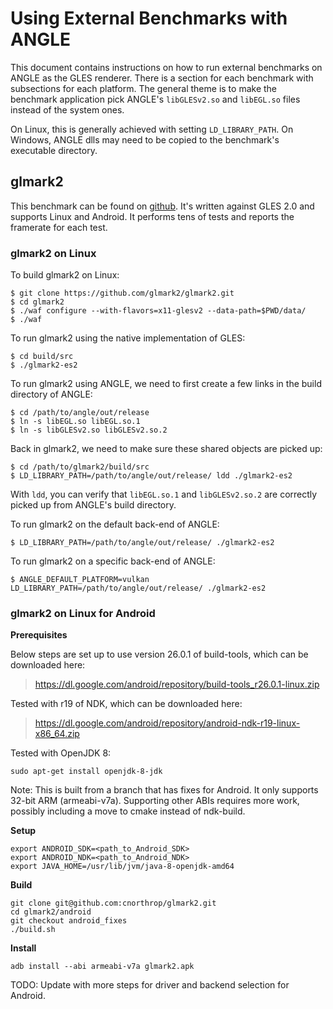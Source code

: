 # Using External Benchmarks with ANGLE

This document contains instructions on how to run external benchmarks on ANGLE as the GLES renderer.
There is a section for each benchmark with subsections for each platform.  The general theme is to
make the benchmark application pick ANGLE's `libGLESv2.so` and `libEGL.so` files instead of the
system ones.

On Linux, this is generally achieved with setting `LD_LIBRARY_PATH`.  On Windows, ANGLE dlls may
need to be copied to the benchmark's executable directory.

## glmark2

This benchmark can be found on [github](https://github.com/glmark2/glmark2).  It's written against
GLES 2.0 and supports Linux and Android.  It performs tens of tests and reports the framerate for
each test.

### glmark2 on Linux

To build glmark2 on Linux:

```
$ git clone https://github.com/glmark2/glmark2.git
$ cd glmark2
$ ./waf configure --with-flavors=x11-glesv2 --data-path=$PWD/data/
$ ./waf
```

To run glmark2 using the native implementation of GLES:

```
$ cd build/src
$ ./glmark2-es2
```

To run glmark2 using ANGLE, we need to first create a few links in the build directory of ANGLE:

```
$ cd /path/to/angle/out/release
$ ln -s libEGL.so libEGL.so.1
$ ln -s libGLESv2.so libGLESv2.so.2
```

Back in glmark2, we need to make sure these shared objects are picked up:

```
$ cd /path/to/glmark2/build/src
$ LD_LIBRARY_PATH=/path/to/angle/out/release/ ldd ./glmark2-es2
```

With `ldd`, you can verify that `libEGL.so.1` and `libGLESv2.so.2` are correctly picked up from
ANGLE's build directory.

To run glmark2 on the default back-end of ANGLE:

```
$ LD_LIBRARY_PATH=/path/to/angle/out/release/ ./glmark2-es2
```

To run glmark2 on a specific back-end of ANGLE:

```
$ ANGLE_DEFAULT_PLATFORM=vulkan LD_LIBRARY_PATH=/path/to/angle/out/release/ ./glmark2-es2
```

### glmark2 on Linux for Android

**Prerequisites**

Below steps are set up to use version 26.0.1 of build-tools, which can be downloaded here:

> https://dl.google.com/android/repository/build-tools_r26.0.1-linux.zip

Tested with r19 of NDK, which can be downloaded here:

> https://dl.google.com/android/repository/android-ndk-r19-linux-x86_64.zip

Tested with OpenJDK 8:

```
sudo apt-get install openjdk-8-jdk
```

Note: This is built from a branch that has fixes for Android.  It only supports 32-bit ARM (armeabi-v7a).  Supporting other ABIs requires more work, possibly including a move to cmake instead of ndk-build.

**Setup**

```
export ANDROID_SDK=<path_to_Android_SDK>
export ANDROID_NDK=<path_to_Android_NDK>
export JAVA_HOME=/usr/lib/jvm/java-8-openjdk-amd64
```

**Build**

```
git clone git@github.com:cnorthrop/glmark2.git
cd glmark2/android
git checkout android_fixes
./build.sh
```

**Install**

```
adb install --abi armeabi-v7a glmark2.apk
```

TODO: Update with more steps for driver and backend selection for Android.
